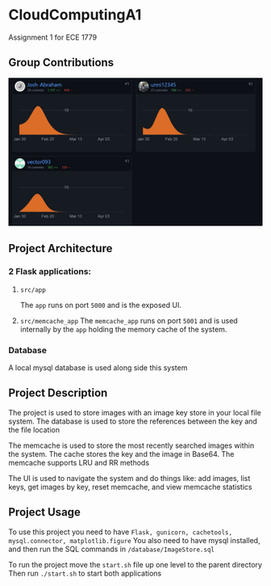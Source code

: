 # CloudComputingA1

Assignment 1 for ECE 1779

## Group Contributions
![group_contributions](https://github.com/Josh-Abraham/CloudComputingA1/blob/main/src/contrib.JPG?raw=true)
## Project Architecture
### 2 Flask applications: 

1. `src/app` 

    The `app` runs on port `5000` and is the exposed UI.


2. `src/memcache_app`
    The `memcache_app` runs on port `5001` and is used internally by the `app` holding the memory cache of the system.

### Database
A local mysql database is used along side this system

## Project Description
The project is used to store images with an image key store in your local file system. The database is used to store the references between the key and the file location

The memcache is used to store the most recently searched images within the system. The cache stores the key and the image in Base64. The memcache supports LRU and RR methods

The UI is used to navigate the system and do things like: add images, list keys, get images by key, reset memcache, and view memcache statistics

## Project Usage
To use this project you need to have `Flask, gunicorn, cachetools, mysql.connector, matplotlib.figure`
You also need to have mysql installed, and then run the SQL commands in `/database/ImageStore.sql`

To run the project move the `start.sh` file up one level to the parent directory
Then run `./start.sh` to start both applications


